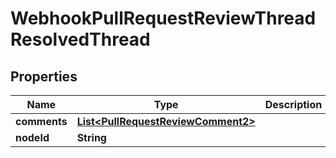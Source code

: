 

# WebhookPullRequestReviewThreadResolvedThread


## Properties

| Name | Type | Description | Notes |
|------------ | ------------- | ------------- | -------------|
|**comments** | [**List&lt;PullRequestReviewComment2&gt;**](PullRequestReviewComment2.md) |  |  |
|**nodeId** | **String** |  |  |



